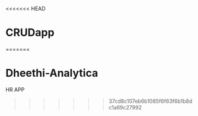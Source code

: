 <<<<<<< HEAD
# CRUDapp
=======
# Dheethi-Analytica
HR APP
>>>>>>> 37cd8c107eb6b1085f6f63f6b1b8dc1a69c27992
